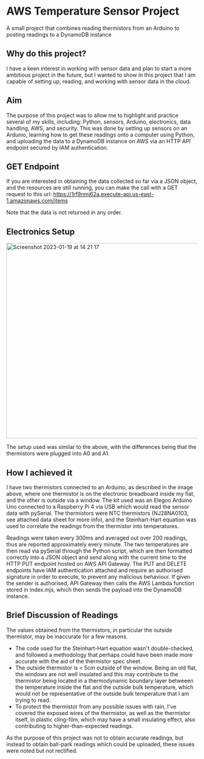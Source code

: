 # AWS Temperature Sensor Project
A small project that combines reading thermistors from an Arduino to posting readings to a DynamoDB instance

## Why do this project?
I have a keen interest in working with sensor data and plan to start a more ambitious project in the future, but I wanted to show in this project that I am capable of setting up, reading, and working with sensor data in the cloud.

## Aim
The purpose of this project was to allow me to highlight and practice several of my skills, including: Python, sensors, Arduino, electronics, data handling, AWS, and security. This was done by setting up sensors on an Ardunio, learning how to get these readings onto a computer using Python, and uploading the data to a DynamoDB instance on AWS via an HTTP API endpoint secured by IAM authentication.

## GET Endpoint
If you are interested in obtaining the data collected so far via a JSON object, and the resources are still running, you can make the call with a GET request to this url: 
https://1rf9nmj62a.execute-api.us-east-1.amazonaws.com/items

Note that the data is not returned in any order.

## Electronics Setup

<img width="513" alt="Screenshot 2023-01-19 at 14 21 17" src="https://user-images.githubusercontent.com/66445070/213466603-dca4c95d-a0c0-4ac4-b3dd-667aa606d013.png">

The setup used was similar to the above, with the differences being that the thermistors were plugged into A0 and A1. 

## How I achieved it
I have two thermistors connected to an Arduino, as described in the image above, where one thermistor is on the electronic breadboard inside my flat, and the other is outside via a window. The kit used was an Elegoo Arduino Uno connected to a Raspberry Pi 4 via USB which would read the sensor data with pySerial. The thermistors were NTC thermistors (NJ28NA0103, see attached data sheet for more info), and the Steinhart-Hart equation was used to correlate the readings from the thermistor into temperatures. 

Readings were taken every 300ms and averaged out over 200 readings, thus are reported approximately every minute. The two temperatures are then read via pySerial through the Python script, which are then formatted correctly into a JSON object and send along with the current time to the HTTP PUT endpoint hosted on AWS API Gateway. The PUT and DELETE endpoints have IAM authentication attached and require an authorised signature in order to execute, to prevent any malicious behaviour. If given the sender is authorised, API Gateway then calls the AWS Lambda function stored in index.mjs, which then sends the payload into the DynamoDB instance. 

## Brief Discussion of Readings
The values obtained from the thermistors, in particular the outside thermistor, may be inaccurate for a few reasons. 
- The code used for the Steinhart-Hart equation wasn't double-checked, and followed a methodology that perhaps could have been made more accurate with the aid of the thermistor spec sheet.
- The outside thermistor is < 5cm outside of the window. Being an old flat, the windows are not well insulated and this may contribute to the thermistor being located in a thermodynamic boundary layer betweeen the temperature inside the flat and the outside bulk temperature, which would not be representative of the outside bulk temperature that I am trying to read.
- To protect the thermistor from any possible issues with rain, I've covered the exposed wires of the thermistor, as well as the thermistor itself, in plastic cling-film, which may have a small insulating effect, also contributing to higher-than-expected readings.

As the purpose of this project was not to obtain accurate readings, but instead to obtain ball-park readings which could be uploaded, these issues were noted but not rectified.
